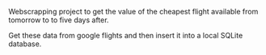 Webscrapping project to get the value of the cheapest flight available from tomorrow to to five days after.

Get these data from google flights and then insert it into a local SQLite database.
